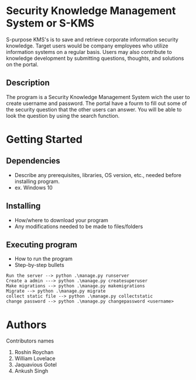 # Security Knowledge Management System or S-KMS
S-purpose KMS's is to save and retrieve corporate information security knowledge. Target users would be company employees who utilize information systems on a regular basis. Users may also contribute to knowledge development by submitting questions, thoughts, and solutions on the portal.

## Description
The program is a Security Knowledge Management System wich the user to create username and password. The portal have a fourm to fill out some of the security question that the other users can answer. You will be able to look the question by using the search function.

# Getting Started
## Dependencies
* Describe any prerequisites, libraries, OS version, etc., needed before installing program.
* ex. Windows 10

## Installing
* How/where to download your program
* Any modifications needed to be made to files/folders

## Executing program
* How to run the program
* Step-by-step bullets
``````
Run the server --> python .\manage.py runserver
Create a admin ---> python .\manage.py createsuperuser
Make migrations --> python .\manage.py makemigrations
Migrate --> python .\manage.py migrate
collect static file --> python .\manage.py collectstatic
change password --> python .\manage.py changepassword <username>
``````
# Authors
Contributors names
    
1. Roshin Roychan
2. William Lovelace
3. Jaquavious Gotel
4. Ankush Singh


